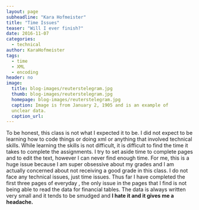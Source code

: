 ```yaml
---
layout: page
subheadline: "Kara Hofmeister"
title: "Time Issues"
teaser: "Will I ever finish?"
date: 2016-11-07
categories:
  - technical
author: KaraHofmeister
tags:
  - time
  - XML
  - encoding
header: no
image:
  title: blog-images/reuterstelegram.jpg
  thumb: blog-images/reuterstelegram.jpg
  homepage: blog-images/reuterstelegram.jpg
  caption: Image is from January 2, 1905 and is an example of
  unclear data.
  caption_url:
---
```

To be honest, this class is not what I expected it to be. I did not expect
to be learning how to code things or doing xml or anything that involved
technical skills. While learning the skills is not difficult, it is
difficult to find the time it takes to complete the assignments.
I try to set aside time to complete pages and to edit the text,
however I can never find enough time. For me, this is a huge issue
because I am super obsessive about my grades and I am actually
concerned about not receiving a good grade in this class. I do not face
any technical issues, just time issues. Thus far I have completed the first
three pages of everyday , the only issue in the pages that I find is not
being able to read the data for financial tables. The data is always written
very small and it tends to be smudged and **I hate it and it gives me a headache.**
